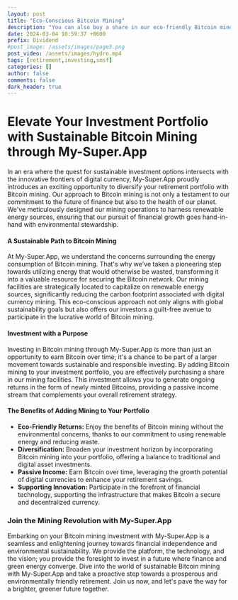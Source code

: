 ```yaml
---
layout: post
title: "Eco-Conscious Bitcoin Mining"
description: "You can also buy a share in our eco-friendly Bitcoin mine. Investing in our Bitcoin Mining operations means acquiring a stake in our environmentally conscious mining facility. This strategy offers you the chance to diversify your investment portfolio while earning Bitcoin over time. Our commitment to sustainability and innovation shines through our mining facilities, which are powered entirely by renewable energy sources."
date: 2024-03-04 10:59:37 +0600
prefix: Dividend
#post_image: /assets/images/page3.png 
post_video: /assets/images/hydro.mp4
tags: [retirement,investing,smsf]
categories: []
author: false
comments: false
dark_header: true
---
```

# Elevate Your Investment Portfolio with Sustainable Bitcoin Mining through My-Super.App

In an era where the quest for sustainable investment options intersects with the innovative frontiers of digital currency, My-Super.App proudly introduces an exciting opportunity to diversify your retirement portfolio with Bitcoin mining. Our approach to Bitcoin mining is not only a testament to our commitment to the future of finance but also to the health of our planet. We've meticulously designed our mining operations to harness renewable energy sources, ensuring that our pursuit of financial growth goes hand-in-hand with environmental stewardship.

#### A Sustainable Path to Bitcoin Mining

At My-Super.App, we understand the concerns surrounding the energy consumption of Bitcoin mining. That's why we've taken a pioneering step towards utilizing energy that would otherwise be wasted, transforming it into a valuable resource for securing the Bitcoin network. Our mining facilities are strategically located to capitalize on renewable energy sources, significantly reducing the carbon footprint associated with digital currency mining. This eco-conscious approach not only aligns with global sustainability goals but also offers our investors a guilt-free avenue to participate in the lucrative world of Bitcoin mining.

#### Investment with a Purpose

Investing in Bitcoin mining through My-Super.App is more than just an opportunity to earn Bitcoin over time; it's a chance to be part of a larger movement towards sustainable and responsible investing. By adding Bitcoin mining to your investment portfolio, you are effectively purchasing a share in our mining facilities. This investment allows you to generate ongoing returns in the form of newly minted Bitcoins, providing a passive income stream that complements your overall retirement strategy.

#### The Benefits of Adding Mining to Your Portfolio

- **Eco-Friendly Returns:** Enjoy the benefits of Bitcoin mining without the environmental concerns, thanks to our commitment to using renewable energy and reducing waste.
- **Diversification:** Broaden your investment horizon by incorporating Bitcoin mining into your portfolio, offering a balance to traditional and digital asset investments.
- **Passive Income:** Earn Bitcoin over time, leveraging the growth potential of digital currencies to enhance your retirement savings.
- **Supporting Innovation:** Participate in the forefront of financial technology, supporting the infrastructure that makes Bitcoin a secure and decentralized currency.

### Join the Mining Revolution with My-Super.App

Embarking on your Bitcoin mining investment with My-Super.App is a seamless and enlightening journey towards financial independence and environmental sustainability. We provide the platform, the technology, and the vision; you provide the foresight to invest in a future where finance and green energy converge. Dive into the world of sustainable Bitcoin mining with My-Super.App and take a proactive step towards a prosperous and environmentally friendly retirement. Join us now, and let's pave the way for a brighter, greener future together.